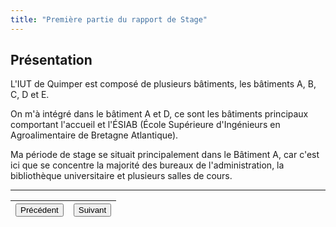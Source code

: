 ```yaml
---
title: "Première partie du rapport de Stage"
---
```

## Présentation
L'IUT de Quimper est composé de plusieurs bâtiments, les bâtiments A, B, C, D et E.

On m'à intégré dans le bâtiment A et D, ce sont les bâtiments principaux comportant l'accueil et l'ÉSIAB (École Supérieure d'Ingénieurs en Agroalimentaire de Bretagne Atlantique).

Ma période de stage se situait principalement dans le Bâtiment A, car c'est ici que se concentre la majorité des bureaux de l'administration, la bibliothèque universitaire et plusieurs salles de cours.

***
|<button onclick="window.location.href='https://vhascoet-pro.github.io/portfolio-bts.github.io/';">Précédent</button>|<button onclick="window.location.href='https://vhascoet-pro.github.io/portfolio-bts.github.io/rds2/rds2_2';">Suivant</button>|
|-|-|